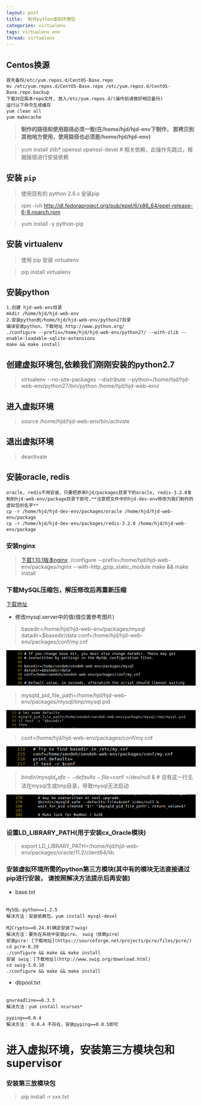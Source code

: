 ```yaml
---
layout: post
title:  制作python虚拟环境包
categories: virtualenv
tags: virtualenv env
thread: virtualenv
---
```

## Centos换源
```
首先备份/etc/yum.repos.d/CentOS-Base.repo
mv /etc/yum.repos.d/CentOS-Base.repo /etc/yum.repos.d/CentOS-Base.repo.backup
下载对应版本repo文件, 放入/etc/yum.repos.d/(操作前请做好相应备份)
运行以下命令生成缓存
yum clean all
yum makecache
```
> **制作的路径和使用路径必须一致(在/home/hjd/hjd-env下制作， 那拷贝到其他地方使用，使用路径也必须是/home/hjd/hjd-env)**

> yum install zlib* openssl openssl-devel # 相关依赖，此操作先跳过，根据报错进行安装依赖

## 安装 `pip`

> 使用现有的 python 2.6.x 安装pip

> rpm -ivh http://dl.fedoraproject.org/pub/epel/6/x86_64/epel-release-6-8.noarch.rpm

> yum install -y python-pip

## 安装 virtualenv

> 使用 pip 安装 virtualenv

> pip install virtualenv

## 安装python
~~~
1.创建 hjd-web-env目录
mkdir /home/hjd/hjd-web-env
2.安装python到/home/hjd/hjd-web-env/python27目录
编译安装python，下载地址 http://www.python.org/
./configure --prefix=/home/hjd/hjd-web-env/python27/ --with-zlib --enable-loadable-sqlite-extensions
make && make install
~~~
## 创建虚拟环境包,依赖我们刚刚安装的python2.7

> virtualenv --no-site-packages --distribute --python=/home/hjd/hjd-web-env/python27/bin/python /home/hjd/hjd-web-env/

## 进入虚拟环境

> source /home/hjd/hjd-web-env/bin/activate

## 退出虚拟环境

> deactivate

## 安装oracle, redis

~~~
oracle, redis不用安装，只要把原来hjd/packages目录下的oracle, redis-3.2.0复制到hjd-web-env/package目录下即可,**注意把文件中的hjd-dev-env修改为我们制作的虚拟包的名字**
cp -r /home/hjd/hjd-dev-env/packages/oracle /home/hjd/hjd-web-env/package
cp -r /home/hjd/hjd-dev-env/packages/redis-3.2.0 /home/hjd/hjd-web-env/package

~~~


### 安装nginx

> [下载1.10.1版本nginx](http://nginx.org/download/)
> ./configure --prefix=/home/hjd/hjd-web-env/packages/nginx --with-http_gzip_static_module
> make && make install

### 下载MySQL压缩包，解压修改后再重新压缩

[下载地址](http://101.96.10.60/ftp.ntu.edu.tw/MySQL/Downloads/MySQL-5.7/mysql-5.7.15-linux-glibc2.5-x86_64.tar.gz)

* 修改mysql.server中的值(值位置参考图片)

> basedir=/home/hjd/hjd-web-env/packages/mysql
> datadir=$basedir/data
> conf=/home/hjd/hjd-web-env/packages/conf/my.cnf

![](/static/images/mysql/basedir.png)

> mysqld_pid_file_path=/home/hjd/hjd-web-env/packages/mysql/tmp/mysql.pid

![](/static/images/mysql/pid-file.png)

> conf=/home/hjd/hjd-web-env/packages/conf/my.cnf

![](/static/images/mysql/conf.png)

> $bindir/mysqld_safe --defaults-file=$conf >/dev/null &  # 没有这一行无法在mysql生成tmp目录，导致mysql无法启动

![](/static/images/mysql/mysqld-safe.png)

### 设置LD_LIBRARY_PATH(用于安装cx_Oracle模块)

> export LD_LIBRARY_PATH=/home/hjd/hjd-web-env/packages/oracle/11.2/client64/lib


### 安装虚拟环境所需的python第三方模块(其中有的模块无法直接通过pip进行安装， 请按照解决方法提示后再安装)

* base.txt

~~~

MySQL-python==1.2.5
解决方法：安装依赖包，yum install mysql-devel

~~~

~~~
M2Crypto==0.24.0(确定安装了swig)
解决方法：要先在系统中安装pcre， swig（依赖pcre）
安装pcre: [下载地址](https://sourceforge.net/projects/pcre/files/pcre/)
cd pcre-8.39
./configure && make && make install
安装 swig：[下载地址](http://www.swig.org/download.html)
cd swig-3.0.10
./configure && make && make install

~~~

* dbpool.txt

~~~

gnureadline==6.3.3
解决方法：yum install ncurses*

~~~

~~~
pyping==0.0.4
解决方法： 0.0.4 不存在，安装pyping==0.0.5即可
~~~

# 进入虚拟环境，安装第三方模块包和supervisor


### 安装第三放模块包

> pip install -r xxx.txt

